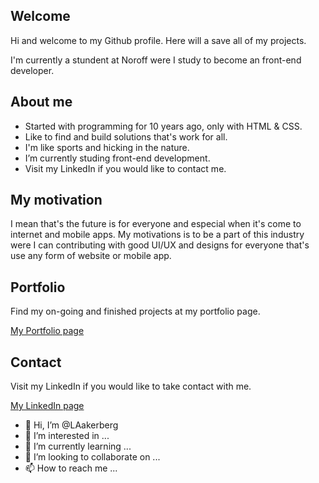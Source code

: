 ## Welcome

Hi and welcome to my Github profile.
Here will a save all of my projects.

I'm currently a stundent at Noroff were I study to become an front-end developer.


## About me
* Started with programming for 10 years ago, only with HTML & CSS.
* Like to find and build solutions that's work for all. 
* I'm like sports and hicking in the nature.
* I’m currently studing front-end development.
* Visit my LinkedIn if you would like to contact me.

## My motivation

I mean that's the future is for everyone and especial when it's come to internet and mobile apps.
My motivations is to be a part of this industry were I can contributing with good UI/UX and designs for everyone that's use any form
of website or mobile app.

## Portfolio

Find my on-going and finished projects at my portfolio page.

[My Portfolio page](https://magical-piroshki-3a7d3f.netlify.app/)

## Contact

Visit my LinkedIn if you would like to take contact with me.

[My LinkedIn page](https://www.linkedin.com/in/linus-%C3%A5kerberg-4126891b1/)


<!---
LAakerberg/LAakerberg is a ✨ special ✨ repository because its `README.md` (this file) appears on your GitHub profile.
You can click the Preview link to take a look at your changes.
--->

- 👋 Hi, I’m @LAakerberg
- 👀 I’m interested in ...
- 🌱 I’m currently learning ...
- 💞️ I’m looking to collaborate on ...
- 📫 How to reach me ...

<!---
LAakerberg/LAakerberg is a ✨ special ✨ repository because its `README.md` (this file) appears on your GitHub profile.
You can click the Preview link to take a look at your changes.
--->
